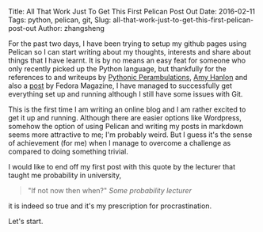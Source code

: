 Title: All That Work Just To Get This First Pelican Post Out
Date: 2016-02-11
Tags: python, pelican, git,
Slug: all-that-work-just-to-get-this-first-pelican-post-out
Author: zhangsheng

For the past two days, I have been trying to setup my github pages using Pelican so I can start writing about my thoughts, interests and share about things that I have learnt. It is by no means an easy feat for someone who only recently picked up the Python language, but thankfully for the references to and writeups by [Pythonic Perambulations](https://jakevdp.github.io), [Amy Hanlon](http://mathamy.com/migrating-to-github-pages-using-pelican.html) and also a [post](https://fedoramagazine.org/make-github-pages-blog-with-pelican) by Fedora Magazine, I have managed to successfully get everything set up and running although I still have some issues with Git.

This is the first time I am writing an online blog and I am rather excited to get it up and running. Although there are easier options like Wordpress, somehow the option of using Pelican and writing my posts in markdown seems more attractive to me; I'm probably weird. But I guess it's the sense of achievement (for me) when I manage to overcome a challenge as compared to doing something trivial.

I would like to end off my first post with this quote by the lecturer that taught me probability in university,

> "If not now then when?" <cite>Some probability lecturer</cite>

it is indeed so true and it's my prescription for procrastination.

Let's start.
